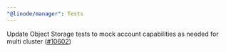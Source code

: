 ```yaml
---
"@linode/manager": Tests
---
```


Update Object Storage tests to mock account capabilities as needed for multi cluster ([#10602](https://github.com/linode/manager/pull/10602))
